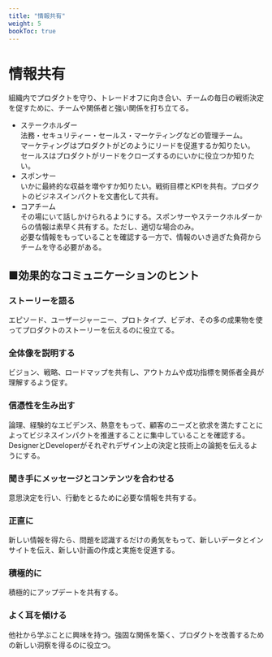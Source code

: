 ```yaml
---
title: "情報共有"
weight: 5
bookToc: true
---
```


# 情報共有

組織内でプロダクトを守り、トレードオフに向き合い、チームの毎日の戦術決定を促すために、チームや関係者と強い関係を打ち立てる。

- ステークホルダー  
法務・セキュリティー・セールス・マーケティングなどの管理チーム。  
マーケティングはプロダクトがどのようにリードを促進するか知りたい。  
セールスはプロダクトがリードをクローズするのにいかに役立つか知りたい。  
- スポンサー  
いかに最終的な収益を増やすか知りたい。戦術目標とKPIを共有。プロダクトのビジネスインパクトを文書化して共有。
- コアチーム  
その場にいて話しかけられるようにする。スポンサーやステークホルダーからの情報は素早く共有する。ただし、適切な場合のみ。  
必要な情報をもっていることを確認する一方で、情報のいき過ぎた負荷からチームを守る必要がある。

## ■効果的なコミュニケーションのヒント

### ストーリーを語る
エピソード、ユーザージャーニー、プロトタイプ、ビデオ、その多の成果物を使ってプロダクトのストーリーを伝えるのに役立てる。


### 全体像を説明する
ビジョン、戦略、ロードマップを共有し、アウトカムや成功指標を関係者全員が理解するよう促す。

### 信憑性を生み出す
論理、経験的なエビデンス、熱意をもって、顧客のニーズと欲求を満たすことによってビジネスインパクトを推進することに集中していることを確認する。DesignerとDeveloperがそれぞれデザイン上の決定と技術上の論拠を伝えるようにする。

### 聞き手にメッセージとコンテンツを合わせる
意思決定を行い、行動をとるために必要な情報を共有する。

### 正直に
新しい情報を得たら、問題を認識するだけの勇気をもって、新しいデータとインサイトを伝え、新しい計画の作成と実施を促進する。

### 積極的に
積極的にアップデートを共有する。

### よく耳を傾ける
他社から学ぶことに興味を持つ。強固な関係を築く、プロダクトを改善するための新しい洞察を得るのに役立つ。